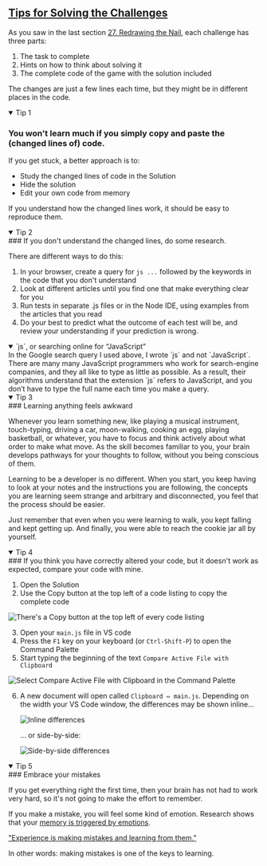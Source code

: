 <!-- Tips for Solving the Challenges -->
<section
  id="Tips for Solving the Challenges"
  aria-labelledby="Tips for Solving the Challenges"
  data-item="Tips for Solving the Challenges"
>
  <h2><a href="#Tips for Solving the Challenges">Tips for Solving the Challenges</a></h2>
  
As you saw in the last section [27. Redrawing the Nail](#redrawing-the-nail), each challenge has three parts:

1. The task to complete
2. Hints on how to think about solving it
3. The complete code of the game with the solution included

The changes are just a few lines each time, but they might be in different places in the code.

<details class="tip" open>
<summary>Tip 1</summary>

### You won't learn much if you simply copy and paste the (changed lines of) code.

If you get stuck, a better approach is to:

* Study the changed lines of code in the Solution
* Hide the solution
* Edit your own code from memory

If you understand how the changed lines work, it should be easy to reproduce them.

</details>

<details class="tip" open>
<summary>Tip 2</summary>
### If you don't understand the changed lines, do some research.

There are different ways to do this:

1. In your browser, create a query for `js ...` followed by the keywords in the code that you don't understand
2. Look at different articles until you find one that make everything clear for you
3. Run tests in separate .js files or in the Node IDE, using examples from the articles that you read
4. Do your best to predict what the outcome of each test will be, and review your understanding if your prediction is wrong.

</details>

<details class="note" open>
<summary>`js`, or searching online for “JavaScript”</summary>
In the Google search query I used above, I wrote `js` and not `JavaScript`. There are many many JavaScript programmers who work for search-engine companies, and they all like to type as little as possible. As a result, their algorithms understand that the extension `js` refers to JavaScript, and you don’t have to type the full name each time you make a query.

</details>

<details class="tip" open>
<summary>Tip 3</summary>
### Learning anything feels awkward

Whenever you learn something new, like playing a musical instrument, touch-typing, driving a car, moon-walking, cooking an egg, playing basketball, or whatever, you have to focus and think actively about what order to make what move. As the skill becomes familiar to you, your brain develops pathways for your thoughts to follow, without you being conscious of them.

Learning to be a developer is no different. When you start, you keep having to look at your notes and the instructions you are following, the concepts you are learning seem strange and arbitrary and disconnected, you feel that the process should be easier.

Just remember that even when you were learning to walk, you kept falling and kept getting up. And finally, you were able to reach the cookie jar all by yourself.

</details>

<details class="tip" open>
<summary>Tip 4</summary>
### If you think you have correctly altered your code, but it doesn't work as expected, compare your code with mine.

1. Open the Solution
2. Use the Copy button at the top left of a code listing to copy the complete code

![There's a Copy button at the top left of every code listing](images/CopyCompleteCode.webp)

3. Open your `main.js` file in VS code
4. Press the `F1` key on your keyboard (or `Ctrl-Shift-P`) to open the Command Palette
5. Start typing the beginning of the text `Compare Active File with Clipboard`

![Select `Compare Active File with Clipboard` in the Command Palette](images/compare.webp)

6. A new document will open called `Clipboard ⇔ main.js`. Depending on the width your VS Code window, the differences may be shown inline...

   ![Inline differences](images/singleCompare.webp)

   ... or side-by-side:

   ![Side-by-side differences](images/doubleCompare.webp)
</details>

<details class="tip" open>
<summary>Tip 5</summary>
### Embrace your mistakes

If you get everything right the first time, then your brain has not had to work very hard, so it's not going to make the effort to remember. 

If you make a mistake, you will feel some kind of emotion. Research shows that your [memory is triggered by emotions](https://en.wikipedia.org/wiki/Emotion_and_memory).

["Experience is making mistakes and learning from them.”](https://www.brainyquote.com/quotes/bill_ackman_666894)

In other words: making mistakes is one of the keys to learning.

</details>

</section>
